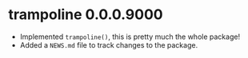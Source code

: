 # trampoline 0.0.0.9000

* Implemented `trampoline()`, this is pretty much the whole package!
* Added a `NEWS.md` file to track changes to the package.
